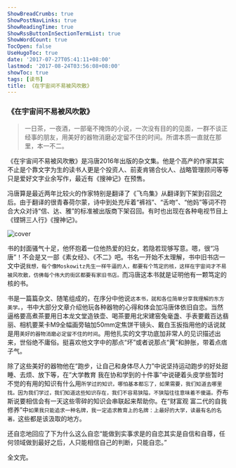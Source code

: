 ```yaml
---
ShowBreadCrumbs: true
ShowPostNavLinks: true
ShowReadingTime: true
ShowRssButtonInSectionTermList: true
ShowWordCount: true
TocOpen: false
UseHugoToc: true
date: '2017-07-27T05:41:11+08:00'
lastmod: '2017-08-24T03:56:08+08:00'
showToc: true
tags: [读书]
title: 《在宇宙间不易被风吹散》
---
```


### 《在宇宙间不易被风吹散》

> 一日茶，一夜酒，一部毫不掩饰的小说，一次没有目的的见面，一群不谈正经事的朋友，用美好的器物消磨必定留不住的时间。所谓本质一直就在那里，本一不二。

《在宇宙间不易被风吹散》是冯唐2016年出版的杂文集。他是个高产的作家其实不止是个靠文字为生的读书人更是个投资人、前麦肯锡合伙人、战略管理顾问等等只是爱好文字业余写作，最近有《搜神记》在预售。

冯唐算是最近两年比较火的作家特别是翻译了《飞鸟集》从翻译到下架到召回之后。由于翻译的很青春荷尔蒙，诗中到处充斥着“裤裆”、“舌吻”、“他妈”等词不符合大众对诗“信、达、雅”的标准被出版商下架召回。有时也出现在各种电视节目上《铿锵三人行》《搜神记》。

![cover](../images/universe.jpg)

书的封面骚气十足，他怀抱着一位他热爱的妇女，若隐若现够写意。嗯，很“冯唐”！不会是又一部《素女经》、《不二》吧。书名一开始不太理解，书中旧书店一文中说`我想，每个像Moskowitz先生一样牛逼的人，都要有个笃定的核，这样在宇宙间才不易被风吹散，仿佛每个伟大的街区都要有家旧书店。`而冯唐这本书就是证明他有一颗笃定的核的书。

书是一篇篇杂文、随笔组成的，在序分中他说`这本书，就和各位简单分享我理解的东方美学。`，书中大部分文章介绍他玩各种器物的心得和体会加冯唐体依旧自恋。当然逼格要高煮茶要用日本龙文堂造铁壶、喝茶要用北宋建窑兔毫盏、手表要戴百达翡丽、相机要莱卡M9全幅画旁轴加50mm定焦饼干镜头、戴白玉扳指用他的话说就是用`美好的器物消磨必定留不住的时间`。用他扎实的文字功底加非常人的见识描述出来，世俗绝不庸俗。挺喜欢他文字中的那点“坏”或者说那点“黄”和肿胀，带着点痞子气。

除了这些美好的器物他在“跑步，让自己和身体尽人力”中说坚持运动跑步的好处甜睡、去烦、放下等，在”大学教育 我在协和学到的十件事”中说硬着头皮学些暂时不觉的有用的知识有什么用`所学过的知识，哪怕基本都忘了，如果需要，我们知道去哪里找。因为我们学过，我们知道这些知识存在，我们不容易狭隘，不狭隘往往意味着不傻逼。`乔布斯说要相信会有一天这些零碎的知识会串联起来帮助你。在“财富观 富二代的自我修养”中`如果我只能追求一种名牌，我一定追求教育上的名牌：上最好的大学，读最有名的名著。`这些都是该汲取的地方。

还自恋地回应了下为什么这么自恋“能做到实事求是的自恋其实是自信和自尊，任何领域做到最好之后，人只能相信自己的判断，只能自恋。” 

全文完。